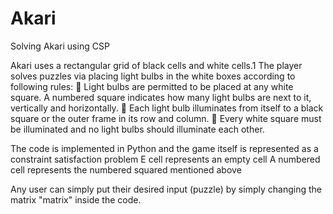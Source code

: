 # Akari
Solving Akari using CSP


Akari uses a rectangular grid of black cells and white cells.1 The player solves
puzzles via placing light bulbs in the white boxes according to following rules:
 Light bulbs are permitted to be placed at any white square. A numbered square
indicates how many light bulbs are next to it, vertically and horizontally.
 Each light bulb illuminates from itself to a black square or the outer frame in its
row and column.
 Every white square must be illuminated and no light bulbs should illuminate
each other.

The code is implemented in Python and the game itself is represented as a constraint satisfaction problem
E cell represents an empty cell
A numbered cell represents the numbered squared mentioned above

Any user can simply put their desired input (puzzle) by simply changing the matrix "matrix" inside the code. 
